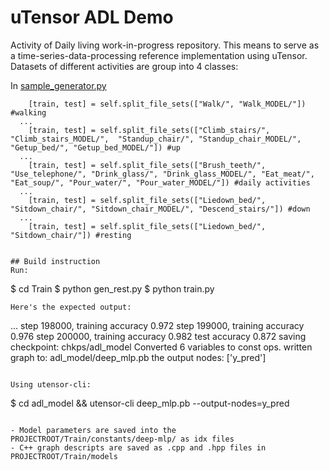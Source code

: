 # uTensor ADL Demo

  Activity of Daily living work-in-progress repository. This means to serve as a time-series-data-processing reference implementation using uTensor. Datasets of different activities are group into 4 classes:

In [sample_generator.py](https://github.com/neil-tan/ADL_demo/blob/master/Train/sample_generator.py)
```
    [train, test] = self.split_file_sets(["Walk/", "Walk_MODEL/"]) #walking
  ...
    [train, test] = self.split_file_sets(["Climb_stairs/", "Climb_stairs_MODEL/",  "Standup_chair/", "Standup_chair_MODEL/", "Getup_bed/", "Getup_bed_MODEL/"]) #up
  ...
    [train, test] = self.split_file_sets(["Brush_teeth/",  "Use_telephone/", "Drink_glass/", "Drink_glass_MODEL/", "Eat_meat/", "Eat_soup/", "Pour_water/", "Pour_water_MODEL/"]) #daily activities
  ...
    [train, test] = self.split_file_sets(["Liedown_bed/", "Sitdown_chair/", "Sitdown_chair_MODEL/", "Descend_stairs/"]) #down
  ...
    [train, test] = self.split_file_sets(["Liedown_bed/", "Sitdown_chair/"]) #resting


## Build instruction
Run:

 ```
$ cd Train
$ python gen_rest.py
$ python train.py
 ```
Here's the expected output:

 ```
 ...
step 198000, training accuracy 0.972
step 199000, training accuracy 0.976
step 200000, training accuracy 0.982
test accuracy 0.872
saving checkpoint: chkps/adl_model
Converted 6 variables to const ops.
written graph to: adl_model/deep_mlp.pb
the output nodes: ['y_pred']
 ```

Using utensor-cli:

```
$ cd adl_model && utensor-cli deep_mlp.pb --output-nodes=y_pred
```

- Model parameters are saved into the PROJECTROOT/Train/constants/deep-mlp/ as idx files
- C++ graph descripts are saved as .cpp and .hpp files in PROJECTROOT/Train/models